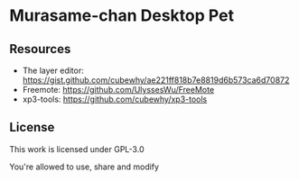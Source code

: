 # Murasame-chan Desktop Pet

## Resources

- The layer editor: https://gist.github.com/cubewhy/ae221ff818b7e8819d6b573ca6d70872
- Freemote: https://github.com/UlyssesWu/FreeMote
- xp3-tools: https://github.com/cubewhy/xp3-tools

## License

This work is licensed under GPL-3.0

You're allowed to use, share and modify

